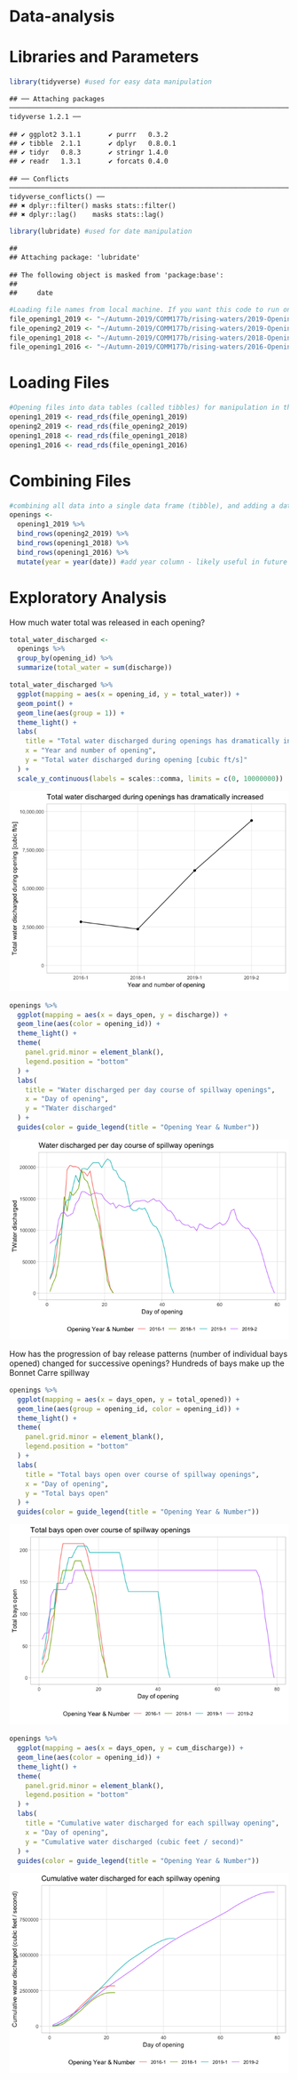 Data-analysis
================

# Libraries and Parameters

``` r
library(tidyverse) #used for easy data manipulation
```

    ## ── Attaching packages ─────────────────────────────────────────────────────────────────────────────────────────────────────── tidyverse 1.2.1 ──

    ## ✔ ggplot2 3.1.1       ✔ purrr   0.3.2  
    ## ✔ tibble  2.1.1       ✔ dplyr   0.8.0.1
    ## ✔ tidyr   0.8.3       ✔ stringr 1.4.0  
    ## ✔ readr   1.3.1       ✔ forcats 0.4.0

    ## ── Conflicts ────────────────────────────────────────────────────────────────────────────────────────────────────────── tidyverse_conflicts() ──
    ## ✖ dplyr::filter() masks stats::filter()
    ## ✖ dplyr::lag()    masks stats::lag()

``` r
library(lubridate) #used for date manipulation
```

    ## 
    ## Attaching package: 'lubridate'

    ## The following object is masked from 'package:base':
    ## 
    ##     date

``` r
#Loading file names from local machine. If you want this code to run on your local machine, you must either: 1. create the exact following file structure under your Home, and clone the git repository to that directory, or 2. change each of these file names when running the program on your local machine.
file_opening1_2019 <- "~/Autumn-2019/COMM177b/rising-waters/2019-Opening1.Rds"
file_opening2_2019 <- "~/Autumn-2019/COMM177b/rising-waters/2019-Opening2.Rds"
file_opening1_2018 <- "~/Autumn-2019/COMM177b/rising-waters/2018-Opening1.Rds"
file_opening1_2016 <- "~/Autumn-2019/COMM177b/rising-waters/2016-Opening1.Rds"
```

# Loading Files

``` r
#Opening files into data tables (called tibbles) for manipulation in the program. We are not editing the raw file at all.
opening1_2019 <- read_rds(file_opening1_2019)
opening2_2019 <- read_rds(file_opening2_2019)
opening1_2018 <- read_rds(file_opening1_2018)
opening1_2016 <- read_rds(file_opening1_2016)
```

# Combining Files

``` r
#combining all data into a single data frame (tibble), and adding a date column
openings <-
  opening1_2019 %>% 
  bind_rows(opening2_2019) %>% 
  bind_rows(opening1_2018) %>% 
  bind_rows(opening1_2016) %>%
  mutate(year = year(date)) #add year column - likely useful in future
```

# Exploratory Analysis

How much water total was released in each opening?

``` r
total_water_discharged <-
  openings %>% 
  group_by(opening_id) %>% 
  summarize(total_water = sum(discharge))
```

``` r
total_water_discharged %>% 
  ggplot(mapping = aes(x = opening_id, y = total_water)) +
  geom_point() +
  geom_line(aes(group = 1)) +
  theme_light() + 
  labs(
    title = "Total water discharged during openings has dramatically increased",
    x = "Year and number of opening",
    y = "Total water discharged during opening [cubic ft/s]"
  ) +
  scale_y_continuous(labels = scales::comma, limits = c(0, 10000000))
```

![](Openings-data-analysis_files/figure-gfm/unnamed-chunk-6-1.png)<!-- -->

``` r
openings %>% 
  ggplot(mapping = aes(x = days_open, y = discharge)) +
  geom_line(aes(color = opening_id)) +
  theme_light() +
  theme(
    panel.grid.minor = element_blank(),
    legend.position = "bottom"
  ) +
  labs(
    title = "Water discharged per day course of spillway openings",
    x = "Day of opening",
    y = "TWater discharged"
  ) +
  guides(color = guide_legend(title = "Opening Year & Number"))
```

![](Openings-data-analysis_files/figure-gfm/unnamed-chunk-7-1.png)<!-- -->

How has the progression of bay release patterns (number of individual
bays opened) changed for successive openings? Hundreds of bays make up
the Bonnet Carre spillway

``` r
openings %>%
  ggplot(mapping = aes(x = days_open, y = total_opened)) +
  geom_line(aes(group = opening_id, color = opening_id)) +
  theme_light() + 
  theme(
    panel.grid.minor = element_blank(),
    legend.position = "bottom"
  ) +
  labs(
    title = "Total bays open over course of spillway openings",
    x = "Day of opening",
    y = "Total bays open"
  ) +
  guides(color = guide_legend(title = "Opening Year & Number")) 
```

![](Openings-data-analysis_files/figure-gfm/unnamed-chunk-8-1.png)<!-- -->

``` r
openings %>% 
  ggplot(mapping = aes(x = days_open, y = cum_discharge)) + 
  geom_line(aes(color = opening_id)) +
  theme_light() + 
  theme(
    panel.grid.minor = element_blank(),
    legend.position = "bottom"
  ) +
  labs(
    title = "Cumulative water discharged for each spillway opening",
    x = "Day of opening",
    y = "Cumulative water discharged (cubic feet / second)"
  ) +
  guides(color = guide_legend(title = "Opening Year & Number")) 
```

![](Openings-data-analysis_files/figure-gfm/unnamed-chunk-9-1.png)<!-- -->
